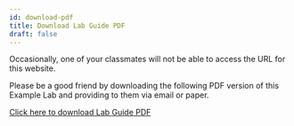 ```yaml
---
id: download-pdf
title: Download Lab Guide PDF
draft: false
---
```


Occasionally, one of your classmates will not be able to access the URL for this website. 

Please be a good friend by downloading the following PDF version of this Example Lab and providing to them via email or paper. 

[Click here to download Lab Guide PDF](./downloads/lab-guide.pdf)